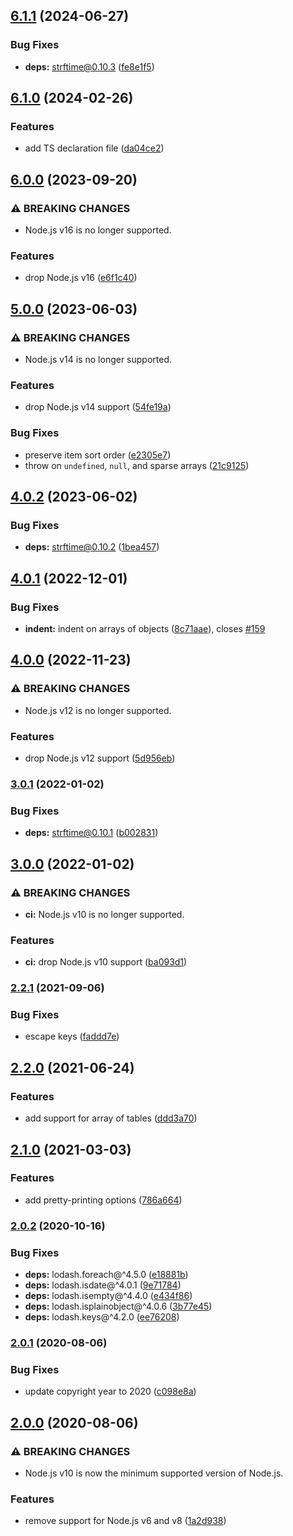 ## [6.1.1](https://github.com/kenany/json2toml/compare/6.1.0...6.1.1) (2024-06-27)

### Bug Fixes

* **deps:** strftime@0.10.3 ([fe8e1f5](https://github.com/kenany/json2toml/commit/fe8e1f5ec72fc715ef85347515110fdbc2cf04fb))

## [6.1.0](https://github.com/kenany/json2toml/compare/6.0.0...6.1.0) (2024-02-26)


### Features

* add TS declaration file ([da04ce2](https://github.com/kenany/json2toml/commit/da04ce2b94083e1c96d04f89b6934cb81e942703))

## [6.0.0](https://github.com/kenany/json2toml/compare/5.0.0...6.0.0) (2023-09-20)


### ⚠ BREAKING CHANGES

* Node.js v16 is no longer supported.

### Features

* drop Node.js v16 ([e6f1c40](https://github.com/kenany/json2toml/commit/e6f1c409f0f052fc66cb9d724361bb99bd195343))

## [5.0.0](https://github.com/kenany/json2toml/compare/4.0.2...5.0.0) (2023-06-03)


### ⚠ BREAKING CHANGES

* Node.js v14 is no longer supported.

### Features

* drop Node.js v14 support ([54fe19a](https://github.com/kenany/json2toml/commit/54fe19a45f852971a946112519362c31c9891381))


### Bug Fixes

* preserve item sort order ([e2305e7](https://github.com/kenany/json2toml/commit/e2305e7443d6a9405dfb10f70327adb1de84077d))
* throw on `undefined`, `null`, and sparse arrays ([21c9125](https://github.com/kenany/json2toml/commit/21c9125f0b9464911125211c9d89934abf54d8ff))

## [4.0.2](https://github.com/KenanY/json2toml/compare/4.0.1...4.0.2) (2023-06-02)


### Bug Fixes

* **deps:** strftime@0.10.2 ([1bea457](https://github.com/KenanY/json2toml/commit/1bea457c88813bd33e0c819280465029a06395bb))

## [4.0.1](https://github.com/KenanY/json2toml/compare/4.0.0...4.0.1) (2022-12-01)


### Bug Fixes

* **indent:** indent on arrays of objects ([8c71aae](https://github.com/KenanY/json2toml/commit/8c71aae6a25aed0816230cfdb76fb80a5f351a5e)), closes [#159](https://github.com/KenanY/json2toml/issues/159)

## [4.0.0](https://github.com/KenanY/json2toml/compare/3.0.1...4.0.0) (2022-11-23)


### ⚠ BREAKING CHANGES

* Node.js v12 is no longer supported.

### Features

* drop Node.js v12 support ([5d956eb](https://github.com/KenanY/json2toml/commit/5d956ebe6be013df41d50290ac385c7fae3a747e))

### [3.0.1](https://github.com/KenanY/json2toml/compare/3.0.0...3.0.1) (2022-01-02)


### Bug Fixes

* **deps:** strftime@0.10.1 ([b002831](https://github.com/KenanY/json2toml/commit/b002831159e8ee23d7b1a54eb5e23cee5e96ad8a))

## [3.0.0](https://github.com/KenanY/json2toml/compare/2.2.1...3.0.0) (2022-01-02)


### ⚠ BREAKING CHANGES

* **ci:** Node.js v10 is no longer supported.

### Features

* **ci:** drop Node.js v10 support ([ba093d1](https://github.com/KenanY/json2toml/commit/ba093d1a7aaa7edacdd608db16ac9b1abb705fad))

### [2.2.1](https://github.com/KenanY/json2toml/compare/2.2.0...2.2.1) (2021-09-06)


### Bug Fixes

* escape keys ([faddd7e](https://github.com/KenanY/json2toml/commit/faddd7e1ba56470953d5ee485c3262658fd3e520))

## [2.2.0](https://github.com/KenanY/json2toml/compare/2.1.0...2.2.0) (2021-06-24)


### Features

* add support for array of tables ([ddd3a70](https://github.com/KenanY/json2toml/commit/ddd3a702bef4278e43001091169045782919ad4a))

## [2.1.0](https://github.com/KenanY/json2toml/compare/2.0.2...2.1.0) (2021-03-03)


### Features

* add pretty-printing options ([786a664](https://github.com/KenanY/json2toml/commit/786a66458eb5fcb76671735fe6334fd3732d574c))

### [2.0.2](https://github.com/KenanY/json2toml/compare/2.0.1...2.0.2) (2020-10-16)


### Bug Fixes

* **deps:** lodash.foreach@^4.5.0 ([e18881b](https://github.com/KenanY/json2toml/commit/e18881baf4f83d9b0f80bfb7f6afe58150580073))
* **deps:** lodash.isdate@^4.0.1 ([9e71784](https://github.com/KenanY/json2toml/commit/9e717847330d4a81a3e33e08669307dbb620d4e9))
* **deps:** lodash.isempty@^4.4.0 ([e434f86](https://github.com/KenanY/json2toml/commit/e434f868ab2c20862a4a0fb4e3249700126b8aa5))
* **deps:** lodash.isplainobject@^4.0.6 ([3b77e45](https://github.com/KenanY/json2toml/commit/3b77e451a31f41a6fab80bbe4a3bb7c7a658fa40))
* **deps:** lodash.keys@^4.2.0 ([ee76208](https://github.com/KenanY/json2toml/commit/ee76208b735d4171042bd1314d38154963020d62))

### [2.0.1](https://github.com/KenanY/json2toml/compare/2.0.0...2.0.1) (2020-08-06)


### Bug Fixes

* update copyright year to 2020 ([c098e8a](https://github.com/KenanY/json2toml/commit/c098e8ad41ce9c7219b9cb2a6a80b548424a5ba0))

## [2.0.0](https://github.com/KenanY/json2toml/compare/1.0.6...2.0.0) (2020-08-06)


### ⚠ BREAKING CHANGES

* Node.js v10 is now the minimum supported version of
Node.js.

### Features

* remove support for Node.js v6 and v8 ([1a2d938](https://github.com/KenanY/json2toml/commit/1a2d93831b3a3f99e63e5a10b06c7454acd73691))
